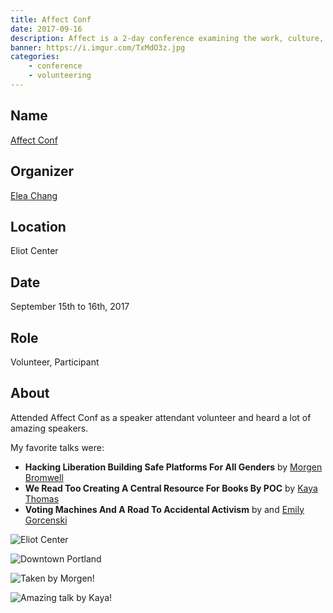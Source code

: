 ```yaml
---
title: Affect Conf
date: 2017-09-16
description: Affect is a 2-day conference examining the work, culture, and design of social change.
banner: https://i.imgur.com/TxMdO3z.jpg
categories:
    - conference
    - volunteering
---
```


## Name

<a title="Affect Conf" href="//affectconf.com/" target="_blank" rel="noopener">Affect Conf</a>

## Organizer

[Elea Chang](//twitter.com/elea)

## Location

Eliot Center

## Date

September 15th to 16th, 2017

## Role

Volunteer, Participant

## About

Attended Affect Conf as a speaker attendant volunteer and heard a lot of amazing speakers.

My favorite talks were:

* **Hacking Liberation Building Safe Platforms For All Genders** by [Morgen Bromwell](//twitter.com/MorgenBromell)
* **We Read Too Creating A Central Resource For Books By POC** by [Kaya Thomas](//twitter.com/kthomas901)
* **Voting Machines And A Road To Accidental Activism** by and [Emily Gorcenski](//twitter.com/EmilyGorcenski)

![Eliot Center](https://i.imgur.com/4Nj0CQT.jpg)

![Downtown Portland](https://i.imgur.com/TZevtW5.jpg)

![Taken by Morgen!](https://i.imgur.com/TxMdO3z.jpg)

![Amazing talk by Kaya!](https://i.imgur.com/vsrNWFo.jpg)
